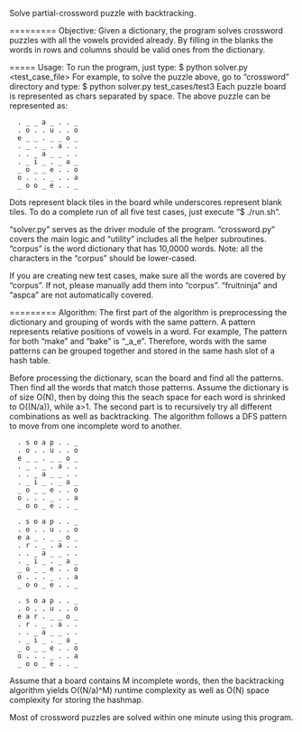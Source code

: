 Solve partial-crossword puzzle with backtracking.

=========
Objective:
Given a dictionary, the program solves crossword puzzles with all the vowels provided already. By filling in the blanks the words in rows and columns should be valid ones from the dictionary.

=====
Usage:
To run the program, just type:
            $ python solver.py <test_case_file>
For example, to solve the puzzle above, go to “crossword” directory and type:
            $ python solver.py test_cases/test3
Each puzzle board is represented as chars separated by space. The above puzzle can be represented as:

      . _ _ a _ . . _
      . o . . u . . o
      e _ _ . _ _ o _
      . _ . _ . a . .
      . . _ a _ _ . .
      . _ i _ . _ a _
      _ o _ _ e . . o
      o . . . _ . . a
      _ o o _ e . . _

Dots represent black tiles in the board while underscores represent blank tiles.
To do a complete run of all five test cases, just execute “$ ./run.sh”.

“solver.py” serves as the driver module of the program. “crossword.py” covers the main logic and “utility” includes all the helper subroutines. “corpus” is the word dictionary that has 10,0000 words. Note: all the characters in the “corpus” should be lower-cased.

If you are creating new test cases, make sure all the words are covered by “corpus”. If not, please manually add them into “corpus”. “fruitninja” and “aspca” are not automatically covered. 

=========
Algorithm:
The first part of the algorithm is preprocessing the dictionary and grouping of words with the same pattern. A pattern represents relative positions of vowels in a word. For example, The pattern for both “make” and “bake” is “_a_e”. Therefore, words with the same patterns can be grouped together and stored in the same hash slot of a hash table.

Before processing the dictionary, scan the board and find all the patterns. Then find all the words that match those patterns. Assume the dictionary is of size O(N), then by doing this the seach space for each word is shrinked to O((N/a)), while a>1.
The second part is to recursively try all different combinations as well as backtracking. The algorithm follows a DFS pattern to move from one incomplete word to another.

      . s o a p . . _
      . o . . u . . o
      e _ _ . _ _ o _
      . _ . _ . a . .
      . . _ a _ _ . .
      . _ i _ . _ a _
      _ o _ _ e . . o
      o . . . _ . . a
      _ o o _ e . . _
      
      . s o a p . . _
      . o . . u . . o
      e a _ . _ _ o _
      . r . _ . a . .
      . . _ a _ _ . .
      . _ i _ . _ a _
      _ o _ _ e . . o
      o . . . _ . . a
      _ o o _ e . . _
      
      . s o a p . . _
      . o . . u . . o
      e a r . _ _ o _
      . r . _ . a . .
      . . _ a _ _ . .
      . _ i _ . _ a _
      _ o _ _ e . . o
      o . . . _ . . a
      _ o o _ e . . _


Assume that a board contains M incomplete words, then the backtracking algorithm yields O((N/a)^M) runtime complexity as well as O(N) space complexity for storing the hashmap.
 
Most of crossword puzzles are solved within one minute using this program.
